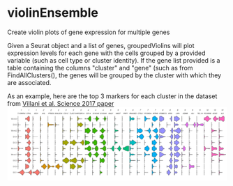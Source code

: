# violinEnsemble
Create violin plots of gene expression for multiple genes

Given a Seurat object and a list of genes, groupedViolins will plot expression levels for each gene with the cells 
grouped by a provided variable (such as cell type or cluster identity).  If the gene list provided is a table containing the
columns "cluster" and "gene" (such as from FindAllClusters(), the genes will be grouped by the cluster with which 
they are associated.

As an example, here are the top 3 markers for each cluster in the dataset from [Villani et al. Science 2017 paper](https://www.ncbi.nlm.nih.gov/pmc/articles/PMC5775029/)
![Villani et.al. plot](https://github.com/milescsmith/violinEnsemble/blob/master/example.jpeg)
